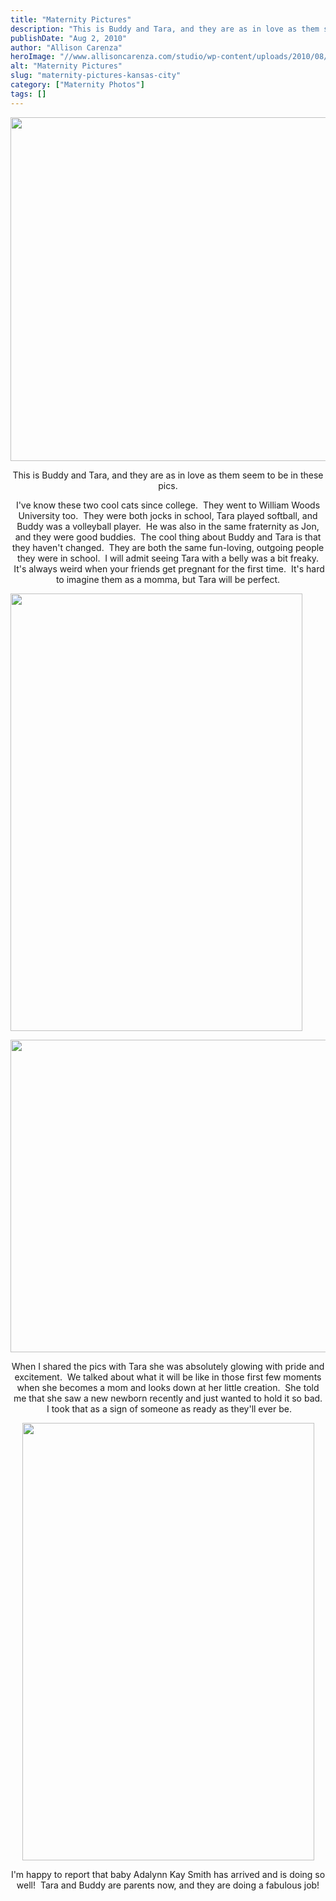 ```yaml
---
title: "Maternity Pictures"
description: "This is Buddy and Tara, and they are as in love as them seem to be in these pics. I&apos;ve "
publishDate: "Aug 2, 2010"
author: "Allison Carenza"
heroImage: "//www.allisoncarenza.com/studio/wp-content/uploads/2010/08/tb1.jpg"
alt: "Maternity Pictures"
slug: "maternity-pictures-kansas-city"
category: ["Maternity Photos"]
tags: []
---
```


<p><a rel="attachment wp-att-1169" href="http://www.allisoncarenza.com/archives/1168/tb1"><img class="aligncenter size-full wp-image-1169" title="tb1" src="http://www.allisoncarenza.com/studio/wp-content/uploads/2010/08/tb1.jpg" alt="" width="750" height="550" srcset="/media/tb1.jpg 750w, /media/tb1-300x220.jpg 300w" sizes="(max-width: 750px) 100vw, 750px" /></a></p>
<p style="text-align: center;">This is Buddy and Tara, and they are as in love as them seem to be in these pics.</p>
<p style="text-align: center;">I&apos;ve know these two cool cats since college.  They went to William Woods University too.  They were both jocks in school, Tara played softball, and Buddy was a volleyball player.  He was also in the same fraternity as Jon, and they were good buddies.  The cool thing about Buddy and Tara is that they haven&apos;t changed.  They are both the same fun-loving, outgoing people they were in school.  I will admit seeing Tara with a belly was a bit freaky.  It&apos;s always weird when your friends get pregnant for the first time.  It&apos;s hard to imagine them as a momma, but Tara will be perfect.</p>
<p><a rel="attachment wp-att-1171" href="http://www.allisoncarenza.com/archives/1168/tb3"><img class="aligncenter size-full wp-image-1171" title="tb3" src="http://www.allisoncarenza.com/studio/wp-content/uploads/2010/08/tb3.jpg" alt="" width="467" height="700" srcset="/media/tb3.jpg 467w, /media/tb3-200x300.jpg 200w" sizes="(max-width: 467px) 100vw, 467px" /></a></p>
<p><a rel="attachment wp-att-1170" href="http://www.allisoncarenza.com/archives/1168/tb2"><img class="aligncenter size-full wp-image-1170" title="tb2" src="http://www.allisoncarenza.com/studio/wp-content/uploads/2010/08/tb2.jpg" alt="" width="751" height="500" srcset="/media/tb2.jpg 751w, /media/tb2-300x200.jpg 300w" sizes="(max-width: 751px) 100vw, 751px" /></a></p>
<p style="text-align: center;">When I shared the pics with Tara she was absolutely glowing with pride and excitement.  We talked about what it will be like in those first few moments when she becomes a mom and looks down at her little creation.  She told me that she saw a new newborn recently and just wanted to hold it so bad.  I took that as a sign of someone as ready as they&apos;ll ever be.</p>
<p style="text-align: center;"><a rel="attachment wp-att-1172" href="http://www.allisoncarenza.com/archives/1168/tb4"><img class="aligncenter size-full wp-image-1172" title="tb4" src="http://www.allisoncarenza.com/studio/wp-content/uploads/2010/08/tb4.jpg" alt="" width="467" height="700" srcset="/media/tb4.jpg 467w, /media/tb4-200x300.jpg 200w" sizes="(max-width: 467px) 100vw, 467px" /></a></p>
<p style="text-align: center;">I&apos;m happy to report that baby Adalynn Kay Smith has arrived and is doing so well!  Tara and Buddy are parents now, and they are doing a fabulous job!</p>
